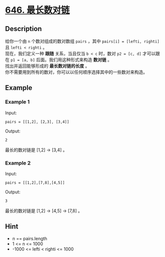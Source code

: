 # [646. 最长数对链](https://leetcode.cn/problems/maximum-length-of-pair-chain/)
## Description
给你一个由 `n` 个数对组成的数对数组 `pairs` ，其中 `pairs[i] = [lefti, righti]` 且 `lefti < righti` 。  
现在，我们定义一种 **跟随** 关系，当且仅当 `b < c` 时，数对 `p2 = [c, d]` 才可以跟在 `p1 = [a, b]` 后面。我们用这种形式来构造 **数对链** 。  
找出并返回能够形成的 **最长数对链的长度** 。  
你不需要用到所有的数对，你可以以任何顺序选择其中的一些数对来构造。  
## Example
### Example 1
Input:  
```
pairs = [[1,2], [2,3], [3,4]]
```
Output:
```
2
```
最长的数对链是 [1,2] -> [3,4] 。
### Example 2
Input:  
```
pairs = [[1,2],[7,8],[4,5]]
```
Output:
```
3
```
最长的数对链是 [1,2] -> [4,5] -> [7,8] 。
## Hint
- n == pairs.length
- 1 <= n <= 1000
- -1000 <= lefti < righti <= 1000

